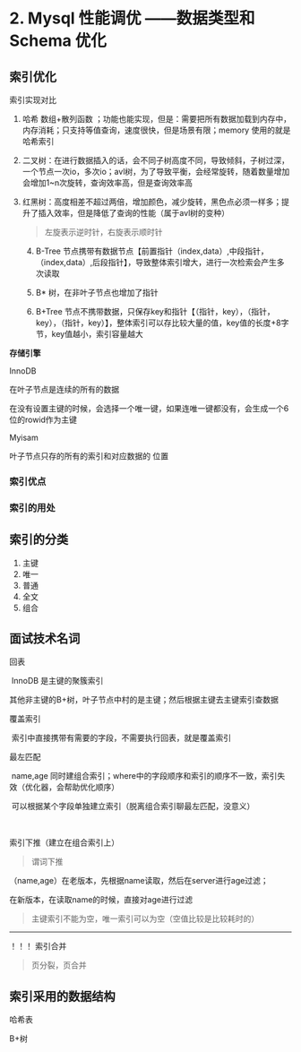# 2. Mysql 性能调优 ——数据类型和Schema 优化



## 索引优化

索引实现对比

 1. 哈希 数组+散列函数  ；功能也能实现，但是：需要把所有数据加载到内存中，内存消耗；只支持等值查询，速度很快，但是场景有限；memory 使用的就是哈希索引

 2. 二叉树：在进行数据插入的话，会不同子树高度不同，导致倾斜，子树过深，一个节点一次io，多次io；avl树，为了导致平衡，会经常旋转，随着数量增加会增加1~n次旋转，查询效率高，但是查询效率高

 3. 红黑树：高度相差不超过两倍，增加颜色，减少旋转，黑色点必须一样多；提升了插入效率，但是降低了查询的性能（属于avl树的变种）

    > 左旋表示逆时针，右旋表示顺时针

	4. B-Tree 节点携带有数据节点【前置指针（index,data）,中段指针，（index,data）,后段指针】，导致整体索引增大，进行一次检索会产生多次读取

	5. B<up>*</up> 树，在非叶子节点也增加了指针

	6. B+Tree 节点不携带数据，只保存key和指针【（指针，key），（指针，key），（指针，key）】，整体索引可以存比较大量的值，key值的长度+8字节，key值越小，索引容量越大





**存储引擎**

InnoDB

在叶子节点是连续的所有的数据

在没有设置主键的时候，会选择一个唯一键，如果连唯一键都没有，会生成一个6位的rowid作为主键

Myisam

叶子节点只存的所有的索引和对应数据的 位置





### 索引优点

### 索引的用处



## 索引的分类

1. 主键
2. 唯一
3. 普通
4. 全文
5. 组合

## 面试技术名词

回表

​	InnoDB 是主键的聚簇索引

​	其他非主键的B+树，叶子节点中村的是主键；然后根据主键去主键索引查数据

覆盖索引

​	索引中直接携带有需要的字段，不需要执行回表，就是覆盖索引

最左匹配

​	name,age 同时建组合索引；where中的字段顺序和索引的顺序不一致，索引失效（优化器，会帮助优化顺序）

​	可以根据某个字段单独建立索引（脱离组合索引聊最左匹配，没意义）

​	

索引下推（建立在组合索引上）

> 谓词下推

（name,age）在老版本，先根据name读取，然后在server进行age过滤；

在新版本，在读取name的时候，直接对age进行过滤



> 主键索引不能为空，唯一索引可以为空（空值比较是比较耗时的）



---

！！！ 索引合并

> 页分裂，页合并

## 索引采用的数据结构

哈希表

B+树